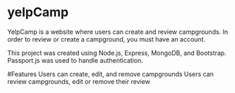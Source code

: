 # yelpCamp
YelpCamp is a website where users can create and review campgrounds. In order to review or create a campground, you must have an account.

This project was created using Node.js, Express, MongoDB, and Bootstrap.
Passport.js was used to handle authentication.

#Features
Users can create, edit, and remove campgrounds
Users can review campgrounds, edit or remove their review
